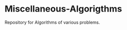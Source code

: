 Miscellaneous-Algorigthms
=========================

Repository for Algorithms of various problems.
